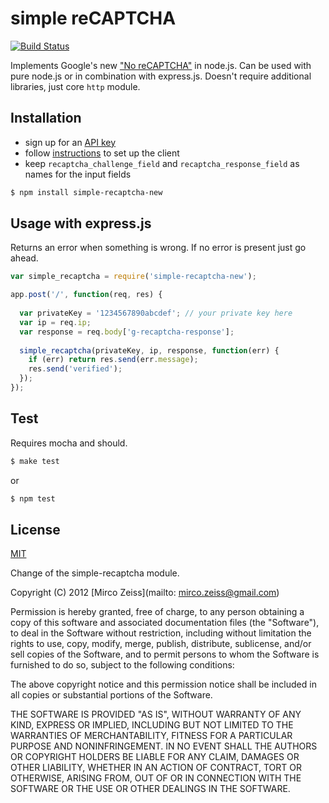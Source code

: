 # simple reCAPTCHA

[![Build Status](https://travis-ci.org/np-maintain/simple-recaptcha-new.svg)](https://travis-ci.org/np-maintain/simple-recaptcha-new)

Implements Google's new ["No reCAPTCHA"](https://developers.google.com/recaptcha/) in node.js. Can be used with pure node.js or in combination with express.js. Doesn't require additional libraries, just core `http` module.

## Installation

- sign up for an [API key](https://www.google.com/recaptcha/admin/create)
- follow [instructions](https://developers.google.com/recaptcha/docs/display#Standard) to set up the client
- keep `recaptcha_challenge_field` and `recaptcha_response_field` as names for the input fields

```bash
$ npm install simple-recaptcha-new
```

## Usage with express.js

Returns an error when something is wrong. If no error is present just go ahead.

```js
var simple_recaptcha = require('simple-recaptcha-new');

app.post('/', function(req, res) {
  
  var privateKey = '1234567890abcdef'; // your private key here
  var ip = req.ip;
  var response = req.body['g-recaptcha-response'];
      
  simple_recaptcha(privateKey, ip, response, function(err) {
    if (err) return res.send(err.message);
    res.send('verified');
  });
});
```

## Test

Requires mocha and should.

```bash
$ make test
```

or

```bash
$ npm test
```

## License

[MIT](https://github.com/np-maintain/simple-recaptcha-new/blob/master/LICENSE)

Change of the simple-recaptcha module.

Copyright (C) 2012 [Mirco Zeiss](mailto: mirco.zeiss@gmail.com)

Permission is hereby granted, free of charge, to any person obtaining a copy of this software and associated documentation files (the "Software"), to deal in the Software without restriction, including without limitation the rights to use, copy, modify, merge, publish, distribute, sublicense, and/or sell copies of the Software, and to permit persons to whom the Software is furnished to do so, subject to the following conditions:

The above copyright notice and this permission notice shall be included in all copies or substantial portions of the Software.

THE SOFTWARE IS PROVIDED "AS IS", WITHOUT WARRANTY OF ANY KIND, EXPRESS OR IMPLIED, INCLUDING BUT NOT LIMITED TO THE WARRANTIES OF MERCHANTABILITY, FITNESS FOR A PARTICULAR PURPOSE AND NONINFRINGEMENT. IN NO EVENT SHALL THE AUTHORS OR COPYRIGHT HOLDERS BE LIABLE FOR ANY CLAIM, DAMAGES OR OTHER LIABILITY, WHETHER IN AN ACTION OF CONTRACT, TORT OR OTHERWISE, ARISING FROM, OUT OF OR IN CONNECTION WITH THE SOFTWARE OR THE USE OR OTHER DEALINGS IN THE SOFTWARE.